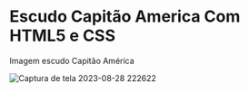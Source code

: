 # Escudo Capitão America Com HTML5 e CSS

<p>Imagem escudo Capitão América</p>

![Captura de tela 2023-08-28 222622](https://github.com/TamiBeira/Escudo-Capitao-America-com-CSS/assets/55815968/a9db27a3-27ea-47a1-abe0-3bb23dfb08a1)
